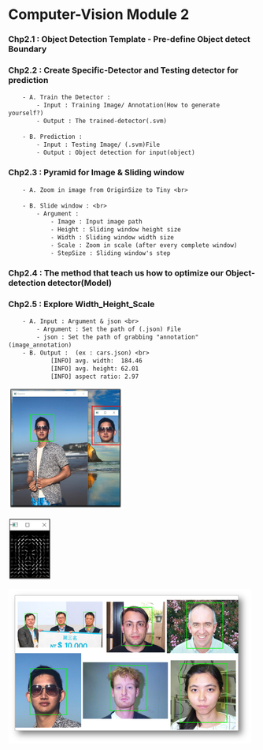 # Computer-Vision Module 2

### Chp2.1 : Object Detection Template - Pre-define Object detect Boundary<br>
    
### Chp2.2 : Create Specific-Detector and Testing detector for prediction<br>
        - A. Train the Detector : 
            - Input : Training Image/ Annotation(How to generate yourself?)
            - Output : The trained-detector(.svm) 
            
        - B. Prediction : 
            - Input : Testing Image/ (.svm)File
            - Output : Object detection for input(object)
            
### Chp2.3 : Pyramid for Image & Sliding window<br>
        - A. Zoom in image from OriginSize to Tiny <br>
        
        - B. Slide window : <br>
            - Argument : 
                - Image : Input image path
                - Height : Sliding window height size
                - Width : Sliding window width size
                - Scale : Zoom in scale (after every complete window)
                - StepSize : Sliding window's step 
     
### Chp2.4 :  The method that teach us how to optimize our Object-detection detector(Model)<br>
    
### Chp2.5 : Explore Width_Height_Scale<br>
        - A. Input : Argument & json <br>
            - Argument : Set the path of (.json) File
            - json : Set the path of grabbing "annotation"(image_annotation)  
        - B. Output :  (ex : cars.json) <br>
                [INFO] avg. width:  184.46 
                [INFO] avg. height: 62.01
                [INFO] aspect ratio: 2.97
                
![image](Result_Image/chp_2_1_Template_Detector.png) <br>

![image](Result_Image/Customize_Detector.png) <br>

![image](Result_Image/chp_2_2_Test_Detector.png) <br>
